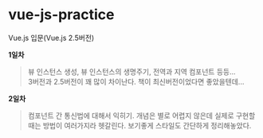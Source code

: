 # vue-js-practice
Vue.js 입문(Vue.js 2.5버전)


**1일차**   
>뷰 인스턴스 생성, 뷰 인스턴스의 생명주기, 전역과 지역 컴포넌트 등등...   
>3버전과 2.5버전이 꽤 많이 차이난다. 책이 최신버전이었다면 좋았을텐데...

**2일차**
>컴포넌트 간 통신법에 대해서 익히기.
>개념은 별로 어렵지 않은데 실제로 구현할때는 방법이 여러가지라 헷갈린다.
>보기좋게 스타일도 간단하게 정리해놓았다.